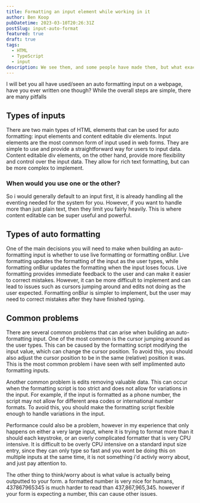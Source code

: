 ```yaml
---
title: Formatting an input element while working in it
author: Ben Koop
pubDatetime: 2023-03-10T20:26:31Z
postSlug: input-auto-format
featured: true
draft: true
tags:
  - HTML
  - TypeScript
  - input
description: We see them, and some people have made them, but what exactly goes into a good auto formatting input element
---
```


I will bet you all have used/seen an auto formatting input on a webpage, have you ever written one though? While the overall steps are simple, there are many pitfalls

## Types of inputs

There are two main types of HTML elements that can be used for auto formatting: input elements and content editable div elements.
Input elements are the most common form of input used in web forms. They are simple to use and provide a straightforward way for
users to input data. Content editable div elements, on the other hand, provide more flexibility and control over the input data.
They allow for rich text formatting, but can be more complex to implement.

### When would you use one or the other?

So i would generally default to an input first, it is already handling all the eventing needed for the system for you. However, if you want to handle
more than just plain text, then they limit you fairly heavily. This is where content editable can be super useful and powerful.

## Types of auto formatting

One of the main decisions you will need to make when building an auto-formatting input is whether to use live formatting or formatting onBlur.
Live formatting updates the formatting of the input as the user types, while formatting onBlur updates the formatting when the input loses focus.
Live formatting provides immediate feedback to the user and can make it easier to correct mistakes. However, it can be more difficult to implement
and can lead to issues such as cursors jumping around and edits not doing as the user expected. Formatting onBlur is simpler to implement, but the
user may need to correct mistakes after they have finished typing.

## Common problems

There are several common problems that can arise when building an auto-formatting input. One of the most common is the cursor jumping around as the user types.
This can be caused by the formatting script modifying the input value, which can change the cursor position. To avoid this, you should also adjust the cursor
position to be in the same (relative) position it was. This is the most common problem i have seen with self implimented auto formatting inputs.

Another common problem is edits removing valuable data. This can occur when the formatting script is too strict and does not allow for variations in the input.
For example, if the input is formatted as a phone number, the script may not allow for different area codes or international number formats.
To avoid this, you should make the formatting script flexible enough to handle variations in the input.

Performance could also be a problem, however in my experience that only happens on either a very large input, where it is trying to format more than it should each
keystroke, or an overly complicated formatter that is very CPU intensive. It is difficult to be overly CPU intensive on a standard input size entry, since they can
only type so fast and you wont be doing this on multiple inputs at the same time, it is not something i'd activly worry about, and just pay attention to.

The other thing to think/worry about is what value is actually being outputted to your form. a formatted number is very nice for humans,
437867965345 is much harder to read than 437,867,965,345. however if your form is expecting a number, this can cause other issues.
